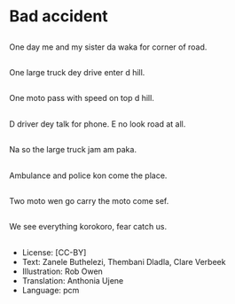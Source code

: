 # Bad accident

##
One day me and my sister da waka for corner of road.

##
One large truck dey drive enter d hill.

##
One moto pass with speed on top d hill.

##
D driver dey talk for phone. E no look road at all.

##
Na so the large truck jam am paka.

##
Ambulance and police kon come the place.

##
Two moto wen go carry the moto come sef.

##
We see everything korokoro, fear catch us.

##
* License: [CC-BY]
* Text: Zanele Buthelezi, Thembani Dladla, Clare Verbeek
* Illustration: Rob Owen
* Translation: Anthonia Ujene
* Language: pcm
